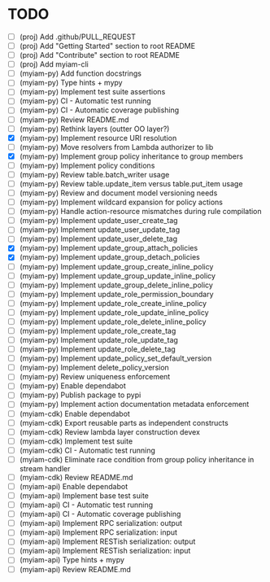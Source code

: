 # TODO

- [ ] (proj) Add .github/PULL_REQUEST
- [ ] (proj) Add "Getting Started" section to root README
- [ ] (proj) Add "Contribute" section to root README
- [ ] (proj) Add myiam-cli
- [ ] (myiam-py) Add function docstrings
- [ ] (myiam-py) Type hints + mypy
- [ ] (myiam-py) Implement test suite assertions
- [ ] (myiam-py) CI - Automatic test running
- [ ] (myiam-py) CI - Automatic coverage publishing
- [ ] (myiam-py) Review README.md
- [ ] (myiam-py) Rethink layers (outter OO layer?)
- [x] (myiam-py) Implement resource URI resolution
- [ ] (myiam-py) Move resolvers from Lambda authorizer to lib
- [x] (myiam-py) Implement group policy inheritance to group members
- [ ] (myiam-py) Implement policy conditions
- [ ] (myiam-py) Review table.batch_writer usage
- [ ] (myiam-py) Review table.update_item versus table.put_item usage
- [ ] (myiam-py) Review and document model versioning needs
- [ ] (myiam-py) Implement wildcard expansion for policy actions
- [ ] (myiam-py) Handle action-resource mismatches during rule compilation
- [ ] (myiam-py) Implement update_user_create_tag
- [ ] (myiam-py) Implement update_user_update_tag
- [ ] (myiam-py) Implement update_user_delete_tag
- [x] (myiam-py) Implement update_group_attach_policies
- [x] (myiam-py) Implement update_group_detach_policies
- [ ] (myiam-py) Implement update_group_create_inline_policy
- [ ] (myiam-py) Implement update_group_update_inline_policy
- [ ] (myiam-py) Implement update_group_delete_inline_policy
- [ ] (myiam-py) Implement update_role_permission_boundary
- [ ] (myiam-py) Implement update_role_create_inline_policy
- [ ] (myiam-py) Implement update_role_update_inline_policy
- [ ] (myiam-py) Implement update_role_delete_inline_policy
- [ ] (myiam-py) Implement update_role_create_tag
- [ ] (myiam-py) Implement update_role_update_tag
- [ ] (myiam-py) Implement update_role_delete_tag
- [ ] (myiam-py) Implement update_policy_set_default_version
- [ ] (myiam-py) Implement delete_policy_version
- [ ] (myiam-py) Review uniqueness enforcement
- [ ] (myiam-py) Enable dependabot
- [ ] (myiam-py) Publish package to pypi
- [ ] (myiam-py) Implement action documentation metadata enforcement
- [ ] (myiam-cdk) Enable dependabot
- [ ] (myiam-cdk) Export reusable parts as independent constructs
- [ ] (myiam-cdk) Review lambda layer construction devex
- [ ] (myiam-cdk) Implement test suite
- [ ] (myiam-cdk) CI - Automatic test running
- [ ] (myiam-cdk) Eliminate race condition from group policy inheritance in stream handler
- [ ] (myiam-cdk) Review README.md
- [ ] (myiam-api) Enable dependabot
- [ ] (myiam-api) Implement base test suite
- [ ] (myiam-api) CI - Automatic test running
- [ ] (myiam-api) CI - Automatic coverage publishing
- [ ] (myiam-api) Implement RPC serialization: output
- [ ] (myiam-api) Implement RPC serialization: input
- [ ] (myiam-api) Implement RESTish serialization: output
- [ ] (myiam-api) Implement RESTish serialization: input
- [ ] (myiam-api) Type hints + mypy
- [ ] (myiam-api) Review README.md
